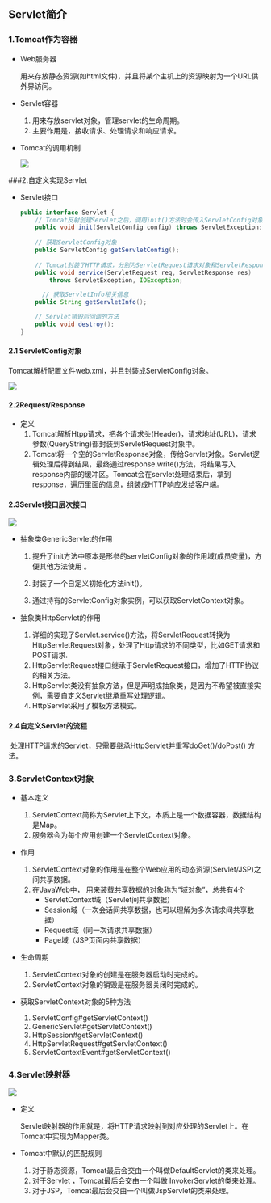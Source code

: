 ## Servlet简介

### 1.Tomcat作为容器

- Web服务器

  用来存放静态资源(如html文件)，并且将某个主机上的资源映射为一个URL供外界访问。 

- Servlet容器

  1. 用来存放servlet对象，管理servlet的生命周期。
  2. 主要作用是，接收请求、处理请求和响应请求。

- Tomcat的调用机制

  ![](https://javanote.oss-cn-shenzhen.aliyuncs.com/8_调用机制.png)

###2.自定义实现Servlet

- Servlet接口

  ```java
  public interface Servlet {
      // Tomcat反射创建Servlet之后，调用init()方法时会传入ServletConfig对象
      public void init(ServletConfig config) throws ServletException;
      
      // 获取ServletConfig对象
      public ServletConfig getServletConfig();
      
      // Tomcat封装了HTTP请求，分别为ServletRequest请求对象和ServletResponse响应对象
      public void service(ServletRequest req, ServletResponse res)
          throws ServletException, IOException;
  
     	// 获取ServletInfo相关信息
      public String getServletInfo();
  
      // Servlet销毁后回调的方法
      public void destroy();
  }
  ```

#### 2.1 ServletConfig对象

Tomcat解析配置文件web.xml，并且封装成ServletConfig对象。

![](https://javanote.oss-cn-shenzhen.aliyuncs.com/9_ServletConfig对象.png)

#### 2.2Request/Response

- 定义
  1. Tomcat解析Htpp请求，把各个请求头(Header)，请求地址(URL)，请求参数(QueryString)都封装到ServletRequest对象中。 
  2.  Tomcat将一个空的ServletResponse对象，传给Servlet对象。Servlet逻辑处理后得到结果，最终通过response.write()方法，将结果写入response内部的缓冲区。Tomcat会在servlet处理结束后，拿到response，遍历里面的信息，组装成HTTP响应发给客户端。 

#### 2.3Servlet接口层次接口



![](https://javanote.oss-cn-shenzhen.aliyuncs.com/10_Servlet接口体系.png)

- 抽象类GenericServlet的作用

  1. 提升了init方法中原本是形参的servletConfig对象的作用域(成员变量)，方便其他方法使用 。

  2. 封装了一个自定义初始化方法init()。

  3. 通过持有的ServletConfig对象实例，可以获取ServletContext对象。

- 抽象类HttpServlet的作用

  1. 详细的实现了Servlet.service()方法，将ServletRequest转换为HttpServletRequest对象，处理了Http请求的不同类型，比如GET请求和POST请求.
  2. HttpServletRequest接口继承于ServletRequest接口，增加了HTTP协议的相关方法。
  3. HttpServlet类没有抽象方法，但是声明成抽象类，是因为不希望被直接实例，需要自定义Servlet继承重写处理逻辑。
  4. HttpServlet采用了模板方法模式。

#### 2.4自定义Servlet的流程

​	处理HTTP请求的Servlet，只需要继承HttpServlet并重写doGet()/doPost() 方法。



### 3.ServletContext对象

- 基本定义
  1. ServletContext简称为Servlet上下文，本质上是一个数据容器，数据结构是Map。
  2. 服务器会为每个应用创建一个ServletContext对象。
- 作用
  1. ServletContext对象的作用是在整个Web应用的动态资源(Servlet/JSP)之间共享数据。
  2. 在JavaWeb中， 用来装载共享数据的对象称为“域对象”，总共有4个
     - ServletContext域（Servlet间共享数据）
     - Session域（一次会话间共享数据，也可以理解为多次请求间共享数据） 
     - Request域（同一次请求共享数据） 
     - Page域（JSP页面内共享数据） 
- 生命周期
  1. ServletContext对象的创建是在服务器启动时完成的。
  2. ServletContext对象的销毁是在服务器关闭时完成的。

- 获取ServletContext对象的5种方法
  1. ServletConfig#getServletContext()
  2. GenericServlet#getServletContext()
  3. HttpSession#getServletContext()
  4. HttpServletRequest#getServletContext()
  5. ServletContextEvent#getServletContext()

### 4.Servlet映射器

![](https://javanote.oss-cn-shenzhen.aliyuncs.com/12_Servlet映射器.png)

- 定义

  Servlet映射器的作用就是，将HTTP请求映射到对应处理的Servlet上。在Tomcat中实现为Mapper类。

- Tomcat中默认的匹配规则

  1. 对于静态资源，Tomcat最后会交由一个叫做DefaultServlet的类来处理。
  2. 对于Servlet ，Tomcat最后会交由一个叫做 InvokerServlet的类来处理。
  3. 对于JSP，Tomcat最后会交由一个叫做JspServlet的类来处理。